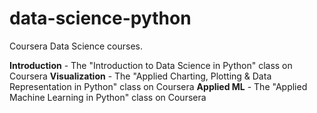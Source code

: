 # data-science-python
Coursera Data Science courses.

**Introduction** - The "Introduction to Data Science in Python" class on Coursera
**Visualization** - The "Applied Charting, Plotting & Data Representation in Python" class on Coursera
**Applied ML** - The "Applied Machine Learning in Python" class on Coursera
